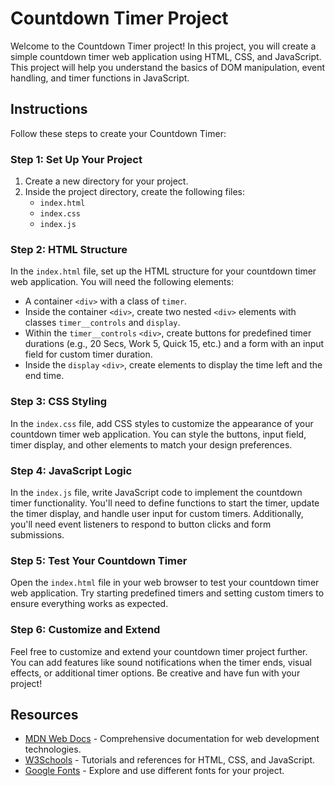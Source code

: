 # Countdown Timer Project

Welcome to the Countdown Timer project! In this project, you will create a simple countdown timer web application using HTML, CSS, and JavaScript. This project will help you understand the basics of DOM manipulation, event handling, and timer functions in JavaScript.

## Instructions

Follow these steps to create your Countdown Timer:

### Step 1: Set Up Your Project

1. Create a new directory for your project.
2. Inside the project directory, create the following files:
   - `index.html`
   - `index.css`
   - `index.js`

### Step 2: HTML Structure

In the `index.html` file, set up the HTML structure for your countdown timer web application. You will need the following elements:

- A container `<div>` with a class of `timer`.
- Inside the container `<div>`, create two nested `<div>` elements with classes `timer__controls` and `display`.
- Within the `timer__controls` `<div>`, create buttons for predefined timer durations (e.g., 20 Secs, Work 5, Quick 15, etc.) and a form with an input field for custom timer duration.
- Inside the `display` `<div>`, create elements to display the time left and the end time.

### Step 3: CSS Styling

In the `index.css` file, add CSS styles to customize the appearance of your countdown timer web application. You can style the buttons, input field, timer display, and other elements to match your design preferences.

### Step 4: JavaScript Logic

In the `index.js` file, write JavaScript code to implement the countdown timer functionality. You'll need to define functions to start the timer, update the timer display, and handle user input for custom timers. Additionally, you'll need event listeners to respond to button clicks and form submissions.

### Step 5: Test Your Countdown Timer

Open the `index.html` file in your web browser to test your countdown timer web application. Try starting predefined timers and setting custom timers to ensure everything works as expected.

### Step 6: Customize and Extend

Feel free to customize and extend your countdown timer project further. You can add features like sound notifications when the timer ends, visual effects, or additional timer options. Be creative and have fun with your project!

## Resources

- [MDN Web Docs](https://developer.mozilla.org/en-US/docs/Web) - Comprehensive documentation for web development technologies.
- [W3Schools](https://www.w3schools.com/) - Tutorials and references for HTML, CSS, and JavaScript.
- [Google Fonts](https://fonts.google.com/) - Explore and use different fonts for your project.
